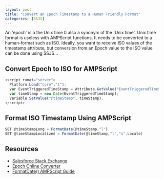 ```yaml
---
layout: post
title: "Convert an Epoch Timestamp to a Human Friendly Format"
categories: [SSJS]
---
```

An 'epoch' is a the Unix time 0 also a synonym of the 'Unix time'. Unix time format is useless with AMPScript functions. It needs to be converted to a human-format such as ISO. Ideally, you want to receive ISO values of the timestamp attribute, but conversion from an Epoch value to the ISO value can be done using SSJS&hellip;

## Convert Epoch to ISO for AMPScript

```javascript
<script runat="server">
  Platform.Load("core","1");
  var EventTriggeredTimeStamp = Attribute.GetValue("EventTriggeredTimeStamp");
  var timeStamp = new Date(EventTriggeredTimeStamp);
  Variable.SetValue("@timeStamp", timeStamp);
</script>
```

## Format ISO Timestamp Using AMPScript

```javascript
SET @timeStampLong = FormatDate(@timeStamp,"l")
SET @timeStampLocalized = FormatDate(@timeStamp,"l","s",Locale)
```
## Resources
*   [Salesforce Stack Exchange](https://salesforce.stackexchange.com/questions/216677/convert-from-epoch-to-datetime-in-ampscript)
*   [Epoch Online Converter](https://www.epochconverter.com/)
*   [FormatDate() AMPScript Guide](https://ampscript.guide/formatdate/)